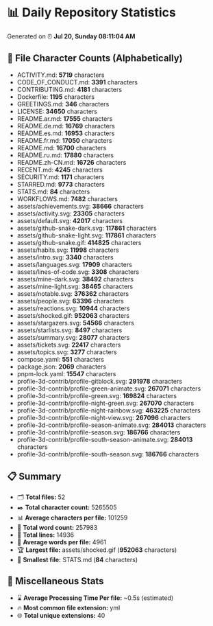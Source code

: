 # 📊 Daily Repository Statistics
Generated on ⏰ **Jul 20, Sunday 08:11:04 AM**

## 📂 File Character Counts (Alphabetically)
- ACTIVITY.md: **5719** characters
- CODE_OF_CONDUCT.md: **3391** characters
- CONTRIBUTING.md: **4181** characters
- Dockerfile: **1195** characters
- GREETINGS.md: **346** characters
- LICENSE: **34650** characters
- README.ar.md: **17555** characters
- README.de.md: **16769** characters
- README.es.md: **16953** characters
- README.fr.md: **17050** characters
- README.md: **16700** characters
- README.ru.md: **17880** characters
- README.zh-CN.md: **16726** characters
- RECENT.md: **4245** characters
- SECURITY.md: **1171** characters
- STARRED.md: **9773** characters
- STATS.md: **84** characters
- WORKFLOWS.md: **7482** characters
- assets/achievements.svg: **38666** characters
- assets/activity.svg: **23305** characters
- assets/default.svg: **42017** characters
- assets/github-snake-dark.svg: **117861** characters
- assets/github-snake-light.svg: **117861** characters
- assets/github-snake.gif: **414825** characters
- assets/habits.svg: **11998** characters
- assets/intro.svg: **3340** characters
- assets/languages.svg: **17909** characters
- assets/lines-of-code.svg: **3308** characters
- assets/mine-dark.svg: **38492** characters
- assets/mine-light.svg: **38465** characters
- assets/notable.svg: **376362** characters
- assets/people.svg: **63396** characters
- assets/reactions.svg: **10944** characters
- assets/shocked.gif: **952063** characters
- assets/stargazers.svg: **54566** characters
- assets/starlists.svg: **8497** characters
- assets/summary.svg: **28077** characters
- assets/tickets.svg: **22417** characters
- assets/topics.svg: **3277** characters
- compose.yaml: **551** characters
- package.json: **2069** characters
- pnpm-lock.yaml: **15547** characters
- profile-3d-contrib/profile-gitblock.svg: **291978** characters
- profile-3d-contrib/profile-green-animate.svg: **267071** characters
- profile-3d-contrib/profile-green.svg: **169824** characters
- profile-3d-contrib/profile-night-green.svg: **267070** characters
- profile-3d-contrib/profile-night-rainbow.svg: **463225** characters
- profile-3d-contrib/profile-night-view.svg: **267096** characters
- profile-3d-contrib/profile-season-animate.svg: **284013** characters
- profile-3d-contrib/profile-season.svg: **186766** characters
- profile-3d-contrib/profile-south-season-animate.svg: **284013** characters
- profile-3d-contrib/profile-south-season.svg: **186766** characters

## 📋 Summary
- 🗂️ **Total files:** 52
- ✒️ **Total character count:** 5265505
- 📊 **Average characters per file:** 101259
- 📝 **Total word count:** 257983
- 🧾 **Total lines:** 14936
- 📐 **Average words per file:** 4961
- 🏆 **Largest file:** assets/shocked.gif (**952063** characters)
- 🥉 **Smallest file:** STATS.md (**84** characters)

## 🌟 Miscellaneous Stats
- ⌛ **Average Processing Time Per file:** ~0.5s (estimated)
- 🔥 **Most common file extension:** yml
- 🌐 **Total unique extensions:** 40
